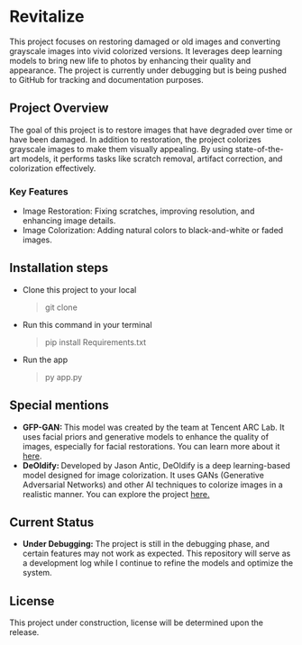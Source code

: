 # Revitalize
This project focuses on restoring damaged or old images and converting grayscale images into vivid colorized versions. It leverages deep learning models to bring new life to photos by enhancing their quality and appearance. The project is currently under debugging but is being pushed to GitHub for tracking and documentation purposes.

## Project Overview

The goal of this project is to restore images that have degraded over time or have been damaged. In addition to restoration, the project colorizes grayscale images to make them visually appealing. By using state-of-the-art models, it performs tasks like scratch removal, artifact correction, and colorization effectively.

### Key Features

- Image Restoration: Fixing scratches, improving resolution, and enhancing image details.
- Image Colorization: Adding natural colors to black-and-white or faded images.

## Installation steps
* Clone this project to your local
  >git clone
* Run this command in your terminal
  > pip install Requirements.txt
* Run the app
  > py app.py

## Special mentions

* <b>GFP-GAN: </b>This model was created by the team at Tencent ARC Lab. It uses facial priors and generative models to enhance the quality of images, especially for facial restorations. You can learn more about it <a href='https://github.com/TencentARC/GFPGAN'>here</a>.
* <b>DeOldify: </b> Developed by Jason Antic, DeOldify is a deep learning-based model designed for image colorization. It uses GANs (Generative Adversarial Networks) and other AI techniques to colorize images in a realistic manner. You can explore the project <a href='https://github.com/jantic/DeOldify'>here.</a>

## Current Status

* <b>Under Debugging:</b> The project is still in the debugging phase, and certain features may not work as expected. This repository will serve as a development log while I continue to refine the models and optimize the system.

## License
This project under construction, license will be determined upon the release.
